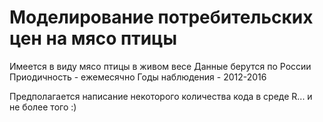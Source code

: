 # Моделирование потребительских цен на мясо птицы

Имеется в виду мясо птицы в живом весе
Данные берутся по России
Приодичность - ежемесячно
Годы наблюдения - 2012-2016

Предполагается написание некоторого количества кода в среде R...
и не более того :)
